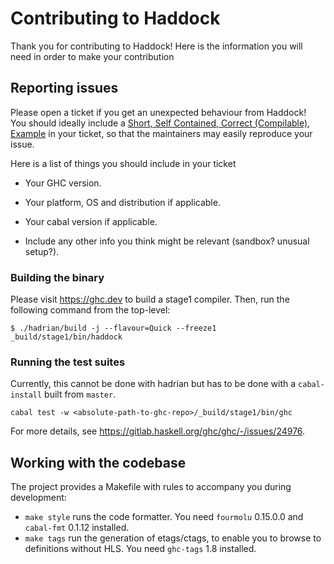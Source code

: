 # Contributing to Haddock

Thank you for contributing to Haddock! Here is the information you will need in
order to make your contribution

## Reporting issues

Please open a ticket if you get an unexpected behaviour from Haddock!  
You should ideally include a [Short, Self Contained, Correct (Compilable), Example][SSCCE]
in your ticket, so that the maintainers may easily reproduce your issue.

Here is a list of things you should include in your ticket

* Your GHC version.

* Your platform, OS and distribution if applicable.

* Your cabal version if applicable.

* Include any other info you think might be relevant (sandbox? unusual setup?).

### Building the binary

Please visit https://ghc.dev to build a stage1 compiler.
Then, run the following command from the top-level:

```
$ ./hadrian/build -j --flavour=Quick --freeze1 _build/stage1/bin/haddock
```

### Running the test suites

Currently, this cannot be done with hadrian but has to be done with a
`cabal-install` built from `master`.

```
cabal test -w <absolute-path-to-ghc-repo>/_build/stage1/bin/ghc
```

For more details, see https://gitlab.haskell.org/ghc/ghc/-/issues/24976.

## Working with the codebase

The project provides a Makefile with rules to accompany you during development:

* `make style` runs the code formatter. You need `fourmolu` 0.15.0.0 and `cabal-fmt` 0.1.12 installed.
* `make tags` run the generation of etags/ctags, to enable you to browse to definitions without HLS. You need `ghc-tags` 1.8 installed.


[SSCCE]: http://sscce.org/
